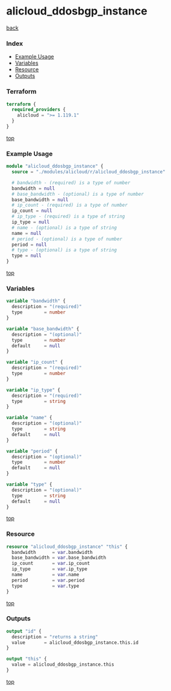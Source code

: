# alicloud_ddosbgp_instance

[back](../alicloud.md)

### Index

- [Example Usage](#example-usage)
- [Variables](#variables)
- [Resource](#resource)
- [Outputs](#outputs)

### Terraform

```terraform
terraform {
  required_providers {
    alicloud = ">= 1.119.1"
  }
}
```

[top](#index)

### Example Usage

```terraform
module "alicloud_ddosbgp_instance" {
  source = "./modules/alicloud/r/alicloud_ddosbgp_instance"

  # bandwidth - (required) is a type of number
  bandwidth = null
  # base_bandwidth - (optional) is a type of number
  base_bandwidth = null
  # ip_count - (required) is a type of number
  ip_count = null
  # ip_type - (required) is a type of string
  ip_type = null
  # name - (optional) is a type of string
  name = null
  # period - (optional) is a type of number
  period = null
  # type - (optional) is a type of string
  type = null
}
```

[top](#index)

### Variables

```terraform
variable "bandwidth" {
  description = "(required)"
  type        = number
}

variable "base_bandwidth" {
  description = "(optional)"
  type        = number
  default     = null
}

variable "ip_count" {
  description = "(required)"
  type        = number
}

variable "ip_type" {
  description = "(required)"
  type        = string
}

variable "name" {
  description = "(optional)"
  type        = string
  default     = null
}

variable "period" {
  description = "(optional)"
  type        = number
  default     = null
}

variable "type" {
  description = "(optional)"
  type        = string
  default     = null
}
```

[top](#index)

### Resource

```terraform
resource "alicloud_ddosbgp_instance" "this" {
  bandwidth      = var.bandwidth
  base_bandwidth = var.base_bandwidth
  ip_count       = var.ip_count
  ip_type        = var.ip_type
  name           = var.name
  period         = var.period
  type           = var.type
}
```

[top](#index)

### Outputs

```terraform
output "id" {
  description = "returns a string"
  value       = alicloud_ddosbgp_instance.this.id
}

output "this" {
  value = alicloud_ddosbgp_instance.this
}
```

[top](#index)